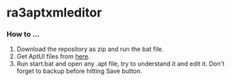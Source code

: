 # ra3aptxmleditor

### How to ...

1. Download the repository as zip and run the bat file.
2. Get AptUI files from [here](https://www.moddb.com/games/cc-red-alert-3/downloads/ra3-mod-ui-source-pack).
3. Run start.bat and open any .apt file, try to understand it and edit it. Don't forget to backup before hitting Save button.
